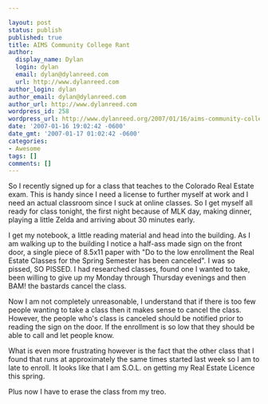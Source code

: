 ```yaml
---

layout: post
status: publish
published: true
title: AIMS Community College Rant
author:
  display_name: Dylan
  login: dylan
  email: dylan@dylanreed.com
  url: http://www.dylanreed.com
author_login: dylan
author_email: dylan@dylanreed.com
author_url: http://www.dylanreed.com
wordpress_id: 258
wordpress_url: http://www.dylanreed.org/2007/01/16/aims-community-college-rant/
date: '2007-01-16 19:02:42 -0600'
date_gmt: '2007-01-17 01:02:42 -0600'
categories:
- Awesome
tags: []
comments: []
---
```


So I recently signed up for a class that teaches to the Colorado Real Estate exam. This is handy since I need a license to further myself at work and I need an actual classroom since I suck at online classes. So I get myself all ready for class tonight, the first night because of MLK day, making dinner, playing a little Zelda and arriving about 30 minutes early.

I get my notebook, a little reading material and head into the building. As I am walking up to the building I notice a half-ass made sign on the front door, a single piece of 8.5x11 paper with "Do to the low enrollment the Real Estate Classes for the Spring Semester has been canceled". I was so pissed, SO PISSED. I had researched classes, found one I wanted to take, been willing to give up my Monday through Thursday evenings and then BAM! the bastards cancel the class.

Now I am not completely unreasonable, I understand that if there is too few people wanting to take a class then it makes sense to cancel the class. However, the people who's class is canceled should be notified prior to reading the sign on the door. If the enrollment is so low that they should be able to call and let people know.

What is even more frustrating however is the fact that the other class that I found that runs at approximately the same times started last week so I am to late to enroll. It looks like that I am S.O.L. on getting my Real Estate Licence this spring.

Plus now I have to erase the class from my treo.
